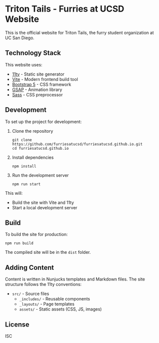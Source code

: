 # Triton Tails - Furries at UCSD Website

This is the official website for Triton Tails, the furry student organization at UC San Diego.

## Technology Stack

This website uses:
- [11ty](https://www.11ty.dev/) - Static site generator
- [Vite](https://vitejs.dev/) - Modern frontend build tool
- [Bootstrap 5](https://getbootstrap.com/) - CSS framework
- [GSAP](https://greensock.com/gsap/) - Animation library
- [Sass](https://sass-lang.com/) - CSS preprocessor

## Development

To set up the project for development:

1. Clone the repository
   ```
   git clone https://github.com/furriesatucsd/furriesatucsd.github.io.git
   cd furriesatucsd.github.io
   ```

2. Install dependencies
   ```
   npm install
   ```

3. Run the development server
   ```
   npm run start
   ```

This will:
- Build the site with Vite and 11ty
- Start a local development server

## Build

To build the site for production:

```
npm run build
```

The compiled site will be in the `dist` folder.

## Adding Content

Content is written in Nunjucks templates and Markdown files. The site structure follows the 11ty conventions:

- `src/` - Source files
  - `_includes/` - Reusable components
  - `_layouts/` - Page templates
  - `assets/` - Static assets (CSS, JS, images)

## License

ISC 
